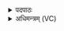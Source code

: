 <details><summary>पदपाठः</summary>

उ॒प॒या॒मगृ॑हीत॒ इत्यु॑पया॒मगृ॑हीतः। अ॒सि॒। बृह॒स्पति॑सुत॒स्येति॒ बृह॒स्पति॑ऽसुतस्य। दे॒व॒। सो॒म॒। ते॒। इन्दोः॑। इ॒न्द्रि॒याव॑तः। इ॒न्द्रि॒यव॑त॒ इती॑न्द्रि॒यऽव॑तः। पत्नी॑वत॒ इति॒ पत्नी॑ऽवतः। ग्रहा॑न्। ऋ॒ध्या॒स॒म्। अ॒हम्। प॒रस्ता॑त्। अ॒हम्। अ॒वस्ता॑त्। यत्। अ॒न्तरिक्ष॑म्। तत्। ऊँ॒ऽइत्यूँ॑। मे॒। पि॒ता। अ॒भू॒त्। अ॒हम्। सू॑र्य्यम्। उ॒भ॒यतः॑। द॒द॒र्श॒। अ॒हम्। दे॒वाना॑म्। प॒र॒मम्। गुहा॑। यत्। ९।
</details>

<details><summary>अधिमन्त्रम् (VC)</summary>

- गृहपतयो विश्वेदेवा देवताः
- भरद्वाज ऋषिः
- प्राजापत्या गायत्री, आर्षी उष्णिक्, स्वराड् आर्षी पङ्क्तिः
- पञ्चमः
</details>